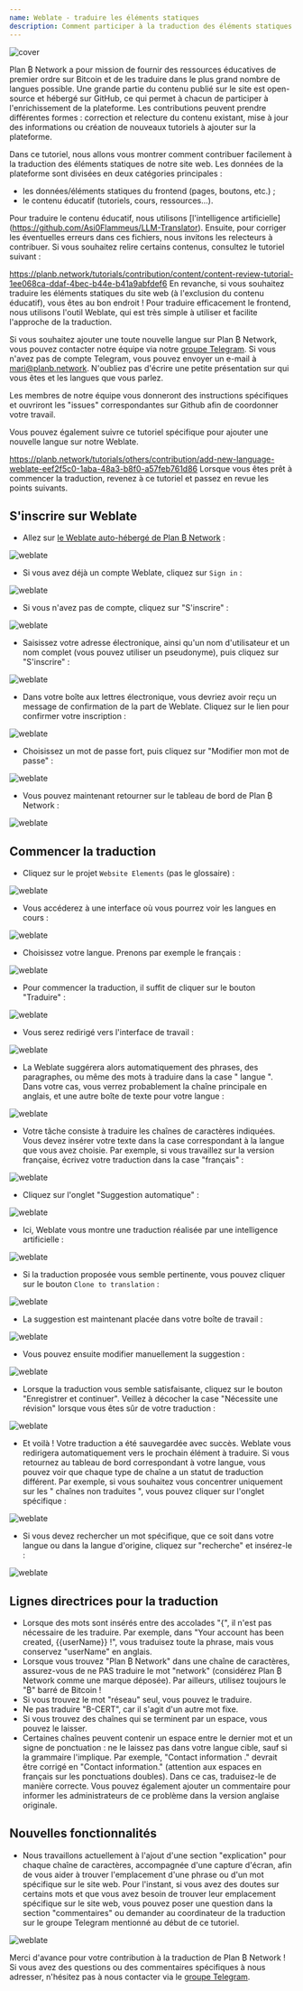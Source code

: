 ```yaml
---
name: Weblate - traduire les éléments statiques
description: Comment participer à la traduction des éléments statiques sur planb.network ?
---
```

![cover](assets/cover.webp)

Plan ₿ Network a pour mission de fournir des ressources éducatives de premier ordre sur Bitcoin et de les traduire dans le plus grand nombre de langues possible. Une grande partie du contenu publié sur le site est open-source et hébergé sur GitHub, ce qui permet à chacun de participer à l'enrichissement de la plateforme. Les contributions peuvent prendre différentes formes : correction et relecture du contenu existant, mise à jour des informations ou création de nouveaux tutoriels à ajouter sur la plateforme.

Dans ce tutoriel, nous allons vous montrer comment contribuer facilement à la traduction des éléments statiques de notre site web. Les données de la plateforme sont divisées en deux catégories principales :


- les données/éléments statiques du frontend (pages, boutons, etc.) ;
- le contenu éducatif (tutoriels, cours, ressources...).

Pour traduire le contenu éducatif, nous utilisons [l'intelligence artificielle] (https://github.com/Asi0Flammeus/LLM-Translator). Ensuite, pour corriger les éventuelles erreurs dans ces fichiers, nous invitons les relecteurs à contribuer. Si vous souhaitez relire certains contenus, consultez le tutoriel suivant :

https://planb.network/tutorials/contribution/content/content-review-tutorial-1ee068ca-ddaf-4bec-b44e-b41a9abfdef6
En revanche, si vous souhaitez traduire les éléments statiques du site web (à l'exclusion du contenu éducatif), vous êtes au bon endroit ! Pour traduire efficacement le frontend, nous utilisons l'outil Weblate, qui est très simple à utiliser et facilite l'approche de la traduction.

Si vous souhaitez ajouter une toute nouvelle langue sur Plan ₿ Network, vous pouvez contacter notre équipe via notre [groupe Telegram](https://t.me/PlanBNetwork_ContentBuilder). Si vous n'avez pas de compte Telegram, vous pouvez envoyer un e-mail à mari@planb.network. N'oubliez pas d'écrire une petite présentation sur qui vous êtes et les langues que vous parlez.

Les membres de notre équipe vous donneront des instructions spécifiques et ouvriront les "issues" correspondantes sur Github afin de coordonner votre travail.

Vous pouvez également suivre ce tutoriel spécifique pour ajouter une nouvelle langue sur notre Weblate.

https://planb.network/tutorials/others/contribution/add-new-language-weblate-eef2f5c0-1aba-48a3-b8f0-a57feb761d86
Lorsque vous êtes prêt à commencer la traduction, revenez à ce tutoriel et passez en revue les points suivants.

## S'inscrire sur Weblate


- Allez sur [le Weblate auto-hébergé de Plan ₿ Network](https://weblate.planb.network/) :

![weblate](assets/01.webp)


- Si vous avez déjà un compte Weblate, cliquez sur `Sign in` :

![weblate](assets/02.webp)


- Si vous n'avez pas de compte, cliquez sur "S'inscrire" :

![weblate](assets/03.webp)


- Saisissez votre adresse électronique, ainsi qu'un nom d'utilisateur et un nom complet (vous pouvez utiliser un pseudonyme), puis cliquez sur "S'inscrire" :

![weblate](assets/04.webp)


- Dans votre boîte aux lettres électronique, vous devriez avoir reçu un message de confirmation de la part de Weblate. Cliquez sur le lien pour confirmer votre inscription :

![weblate](assets/05.webp)


- Choisissez un mot de passe fort, puis cliquez sur "Modifier mon mot de passe" :

![weblate](assets/06.webp)


- Vous pouvez maintenant retourner sur le tableau de bord de Plan ₿ Network :

![weblate](assets/07.webp)

## Commencer la traduction


- Cliquez sur le projet `Website Elements` (pas le glossaire) :

![weblate](assets/08.webp)


- Vous accéderez à une interface où vous pourrez voir les langues en cours :

![weblate](assets/09.webp)


- Choisissez votre langue. Prenons par exemple le français :

![weblate](assets/10.webp)


- Pour commencer la traduction, il suffit de cliquer sur le bouton "Traduire" :

![weblate](assets/11.webp)


- Vous serez redirigé vers l'interface de travail :

![weblate](assets/12.webp)


- La Weblate suggérera alors automatiquement des phrases, des paragraphes, ou même des mots à traduire dans la case " langue ". Dans votre cas, vous verrez probablement la chaîne principale en anglais, et une autre boîte de texte pour votre langue :

![weblate](assets/13.webp)


- Votre tâche consiste à traduire les chaînes de caractères indiquées. Vous devez insérer votre texte dans la case correspondant à la langue que vous avez choisie. Par exemple, si vous travaillez sur la version française, écrivez votre traduction dans la case "français" :

![weblate](assets/14.webp)


- Cliquez sur l'onglet "Suggestion automatique" :

![weblate](assets/15.webp)


- Ici, Weblate vous montre une traduction réalisée par une intelligence artificielle :

![weblate](assets/16.webp)


- Si la traduction proposée vous semble pertinente, vous pouvez cliquer sur le bouton `Clone to translation` :

![weblate](assets/17.webp)


- La suggestion est maintenant placée dans votre boîte de travail :

![weblate](assets/18.webp)


- Vous pouvez ensuite modifier manuellement la suggestion :

![weblate](assets/19.webp)


- Lorsque la traduction vous semble satisfaisante, cliquez sur le bouton "Enregistrer et continuer". Veillez à décocher la case "Nécessite une révision" lorsque vous êtes sûr de votre traduction :

![weblate](assets/20.webp)


- Et voilà ! Votre traduction a été sauvegardée avec succès. Weblate vous redirigera automatiquement vers le prochain élément à traduire. Si vous retournez au tableau de bord correspondant à votre langue, vous pouvez voir que chaque type de chaîne a un statut de traduction différent. Par exemple, si vous souhaitez vous concentrer uniquement sur les " chaînes non traduites ", vous pouvez cliquer sur l'onglet spécifique :

![weblate](assets/21.webp)


- Si vous devez rechercher un mot spécifique, que ce soit dans votre langue ou dans la langue d'origine, cliquez sur "recherche" et insérez-le :

![weblate](assets/22.webp)

## Lignes directrices pour la traduction


- Lorsque des mots sont insérés entre des accolades "{", il n'est pas nécessaire de les traduire. Par exemple, dans "Your account has been created, {{userName}} !", vous traduisez toute la phrase, mais vous conservez "userName" en anglais.
- Lorsque vous trouvez "Plan ₿ Network" dans une chaîne de caractères, assurez-vous de ne PAS traduire le mot "network" (considérez Plan ₿ Network comme une marque déposée). Par ailleurs, utilisez toujours le "₿" barré de Bitcoin !
- Si vous trouvez le mot "réseau" seul, vous pouvez le traduire.
- Ne pas traduire "B-CERT", car il s'agit d'un autre mot fixe.
- Si vous trouvez des chaînes qui se terminent par un espace, vous pouvez le laisser.
- Certaines chaînes peuvent contenir un espace entre le dernier mot et un signe de ponctuation : ne le laissez pas dans votre langue cible, sauf si la grammaire l'implique. Par exemple, "Contact information ." devrait être corrigé en "Contact information." (attention aux espaces en français sur les ponctuations doubles). Dans ce cas, traduisez-le de manière correcte. Vous pouvez également ajouter un commentaire pour informer les administrateurs de ce problème dans la version anglaise originale.

## Nouvelles fonctionnalités


- Nous travaillons actuellement à l'ajout d'une section "explication" pour chaque chaîne de caractères, accompagnée d'une capture d'écran, afin de vous aider à trouver l'emplacement d'une phrase ou d'un mot spécifique sur le site web. Pour l'instant, si vous avez des doutes sur certains mots et que vous avez besoin de trouver leur emplacement spécifique sur le site web, vous pouvez poser une question dans la section "commentaires" ou demander au coordinateur de la traduction sur le groupe Telegram mentionné au début de ce tutoriel.

![weblate](assets/23.webp)

Merci d'avance pour votre contribution à la traduction de Plan ₿ Network ! Si vous avez des questions ou des commentaires spécifiques à nous adresser, n'hésitez pas à nous contacter via le [groupe Telegram](https://t.me/PlanBNetwork_ContentBuilder).